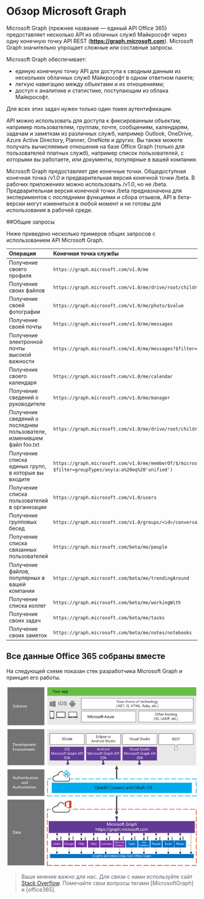 


# Обзор Microsoft Graph

Microsoft Graph (прежнее название — единый API Office 365) предоставляет несколько API из облачных служб Майкрософт через одну конечную точку API REST (**https://graph.microsoft.com**). Microsoft Graph значительно упрощает сложные или составные запросы. 
 
Microsoft Graph обеспечивает:

- единую конечную точку API для доступа к сводным данным из нескольких облачных служб Майкрософт в одном ответном пакете; 
- легкую навигацию между объектами и их отношениями; 
- доступ к аналитике и статистике, поступающим из облака Майкрософт.

Для всех этих задач нужен только один токен аутентификации.

API можно использовать для доступа к фиксированным объектам, например пользователям, группам, почте, сообщениям, календарям, задачам и заметкам из различных служб, например Outlook, OneDrive, Azure Active Directory, Planner, OneNote и других. Вы также можете получать вычисляемые отношения на базе Office Graph (только для пользователей платных служб), например список пользователей, с которыми вы работаете, или документы, популярные в вашей компании.

Microsoft Graph предоставляет две конечные точки. Общедоступная конечная точка /v1.0 и предварительная версия конечной точки /beta.  В рабочих приложениях можно использовать /v1.0, но не /beta.  Предварительная версия конечной точки /beta предназначена для экспериментов с последними функциями и сбора отзывов, API в бета-версии могут измениться в любой момент и не готовы для использования в рабочей среде.

<!--<a name="msg_queries"> </a>-->

##Общие запросы

Ниже приведено несколько примеров общих запросов с использованием API Microsoft Graph.

| **Операция** | **Конечная точка службы** |
|:--------------------------|:----------------------------------------|
|   Получение своего профиля |    `https://graph.microsoft.com/v1.0/me` |
|   Получение своих файлов|   `https://graph.microsoft.com/v1.0/me/drive/root/children` |
|   Получение своей фотографии     | `https://graph.microsoft.com/v1.0/me/photo/$value` |
|   Получение своей почты |   `https://graph.microsoft.com/v1.0/me/messages` |
|   Получение электронной почты высокой важности | `https://graph.microsoft.com/v1.0/me/messages?$filter=importance%20eq%20'high'` |
|   Получение своего календаря |   `https://graph.microsoft.com/v1.0/me/calendar` |
|   Получение сведений о руководителе  | `https://graph.microsoft.com/v1.0/me/manager` |
|   Получение сведений о последнем пользователе, изменившем файл foo.txt |  `https://graph.microsoft.com/v1.0/me/drive/root/children/foo.txt/lastModifiedByUser` |
|   Получение списка единых групп, в которые вы входите|   `https://graph.microsoft.com/v1.0/me/memberOf/$/microsoft.graph.group?$filter=groupTypes/any(a:a%20eq%20'unified')` |
|   Получение списка пользователей в организации     | `https://graph.microsoft.com/v1.0/users` |
|   Получение групповых бесед |   `https://graph.microsoft.com/v1.0/groups/<id>/conversations` |
|   Получение списка связанных пользователей    | `https://graph.microsoft.com/beta/me/people` |
|   Получение файлов, популярных в вашей компании |  `https://graph.microsoft.com/beta/me/trendingAround` |
|   Получение списка коллег     | `https://graph.microsoft.com/beta/me/workingWith` |
|   Получение своих задач    | `https://graph.microsoft.com/beta/me/tasks` |
|   Получение своих заметок |  `https://graph.microsoft.com/beta/me/notes/notebooks` |

<!-- <a name="msg_roof"> </a> -->

## Все данные Office 365 собраны вместе

На следующей схеме показан стек разработчика Microsoft Graph и принцип его работы.

![Стек разработчика API Microsoft Graph.](./images/MicrosoftGraph_DevStack.png)

 >  Ваше мнение важно для нас. Для связи с нами используйте сайт [Stack Overflow](http://stackoverflow.com/questions/tagged/office365+or+microsoftgraph). Помечайте свои вопросы тегами [MicrosoftGraph] и [office365].



